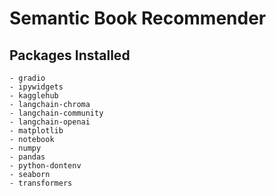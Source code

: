 # Semantic Book Recommender
## Packages Installed
    - gradio
    - ipywidgets
    - kagglehub
    - langchain-chroma
    - langchain-community
    - langchain-openai
    - matplotlib
    - notebook
    - numpy
    - pandas
    - python-dontenv
    - seaborn
    - transformers 
    